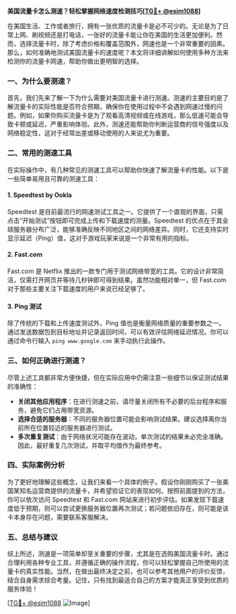 **美国流量卡怎么测速？轻松掌握网络速度检测技巧[[TG💪+ @esim1088](https://t.me/s/esim1088)]**

在美国生活、工作或者旅行，拥有一张优质的流量卡是必不可少的。无论是为了日常上网、刷视频还是打电话，一张好的流量卡能让你在美国的生活更加便利。然而，选择流量卡时，除了考虑价格和覆盖范围外，网速也是一个非常重要的因素。那么，如何准确地测试美国流量卡的速度呢？本文将详细讲解如何使用多种方法来检测你的流量卡网速，帮助你做出更明智的选择。

### 一、为什么要测速？

首先，我们先来了解一下为什么需要对美国流量卡进行测速。测速的主要目的是了解流量卡的实际性能是否符合预期，确保你在使用过程中不会遇到网速过慢的问题。例如，如果你购买流量卡是为了观看高清视频或在线游戏，那么低速可能会导致卡顿或延迟，严重影响体验。此外，测速还能帮助你判断运营商的信号强度以及网络稳定性，这对于经常出差或移动使用的人来说尤为重要。

### 二、常用的测速工具

在实际操作中，有几种常见的测速工具可以帮助你快速了解流量卡的性能。以下是一些简单易用且可靠的测速工具：

#### 1. Speedtest by Ookla

Speedtest 是目前最流行的网速测试工具之一。它提供了一个直观的界面，只需点击“开始测试”按钮即可完成上传和下载速度的测量。Speedtest 的优点在于其全球服务器分布广泛，能够准确反映不同地区之间的网络差异。同时，它还支持实时显示延迟（Ping）值，这对于游戏玩家来说是一个非常有用的指标。

#### 2. Fast.com

Fast.com 是 Netflix 推出的一款专门用于测试网络带宽的工具。它的设计非常简洁，仅需打开网页并等待几秒钟即可得到结果。虽然功能相对单一，但 Fast.com 对于那些主要关注下载速度的用户来说已经足够了。

#### 3. Ping 测试

除了传统的下载和上传速度测试外，Ping 值也是衡量网络质量的重要参数之一。通过发送数据包到目标地址并记录返回时间，可以有效评估网络延迟情况。你可以通过命令行输入 `ping www.google.com` 来手动执行此操作。

### 三、如何正确进行测速？

尽管上述工具都非常方便快捷，但在实际应用中仍需注意一些细节以保证测试结果的准确性：

- **关闭其他应用程序**：在进行测速之前，请尽量关闭所有不必要的后台程序和服务，避免它们占用带宽资源。
- **选择合适的服务器**：不同的服务器位置可能会影响测试结果。建议选择离你当前所在位置较近的服务器进行测试。
- **多次重复测试**：由于网络状况可能存在波动，单次测试的结果未必完全准确。因此，最好重复几次测试，并取平均值作为最终参考。

### 四、实际案例分析

为了更好地理解这些概念，让我们来看一个具体的例子。假设你刚刚购买了一张美国某知名运营商提供的流量卡，并希望验证它的表现如何。按照前面提到的方法，你可以依次访问 Speedtest 和 Fast.com 网站来进行初步评估。如果发现下载速度低于预期，则可以尝试更换服务器位置再次测试；若问题依旧存在，则可能是该卡本身存在问题，需要联系客服解决。

### 五、总结与建议

综上所述，测速是一项简单却至关重要的步骤，尤其是在选购美国流量卡时。通过合理利用各种专业工具，并遵循正确的操作流程，你可以轻松掌握自己所使用的流量卡的真实性能。当然，在做出最终决定之前，也可以参考其他用户的评价反馈，结合自身需求综合考量。记住，只有找到最适合自己的方案才能真正享受到优质的服务体验！

[[TG💪+ @esim1088](https://t.me/s/esim1088) ![Image](https://i.postimg.cc/4NQfJmqS/Snipaste-2025-05-13-00-14-12.png)]